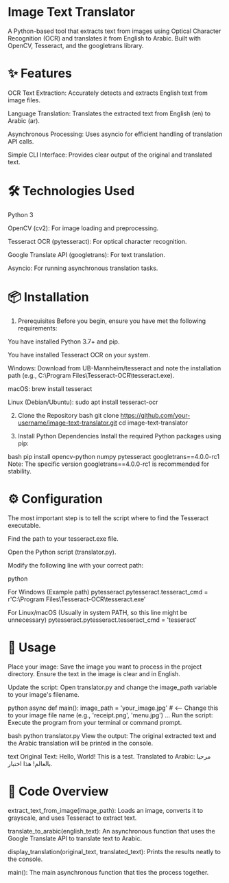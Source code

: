 # Image Text Translator
A Python-based tool that extracts text from images using Optical Character Recognition (OCR) and translates it from English to Arabic. Built with OpenCV, Tesseract, and the googletrans library.

# ✨ Features
OCR Text Extraction: Accurately detects and extracts English text from image files.

Language Translation: Translates the extracted text from English (en) to Arabic (ar).

Asynchronous Processing: Uses asyncio for efficient handling of translation API calls.

Simple CLI Interface: Provides clear output of the original and translated text.

# 🛠️ Technologies Used
Python 3

OpenCV (cv2): For image loading and preprocessing.

Tesseract OCR (pytesseract): For optical character recognition.

Google Translate API (googletrans): For text translation.

Asyncio: For running asynchronous translation tasks.

# 📦 Installation

1. Prerequisites
Before you begin, ensure you have met the following requirements:

You have installed Python 3.7+ and pip.

You have installed Tesseract OCR on your system.

Windows: Download from UB-Mannheim/tesseract and note the installation path (e.g., C:\Program Files\Tesseract-OCR\tesseract.exe).

macOS: brew install tesseract

Linux (Debian/Ubuntu): sudo apt install tesseract-ocr

2. Clone the Repository
bash
git clone https://github.com/your-username/image-text-translator.git
cd image-text-translator

3. Install Python Dependencies
Install the required Python packages using pip:

bash
pip install opencv-python numpy pytesseract googletrans==4.0.0-rc1
Note: The specific version googletrans==4.0.0-rc1 is recommended for stability.

# ⚙️ Configuration
The most important step is to tell the script where to find the Tesseract executable.

Find the path to your tesseract.exe file.

Open the Python script (translator.py).

Modify the following line with your correct path:

python

For Windows (Example path)
pytesseract.pytesseract.tesseract_cmd = r'C:\Program Files\Tesseract-OCR\tesseract.exe'

For Linux/macOS (Usually in system PATH, so this line might be unnecessary)
pytesseract.pytesseract.tesseract_cmd = 'tesseract'

# 🚀 Usage
Place your image: Save the image you want to process in the project directory. Ensure the text in the image is clear and in English.

Update the script: Open translator.py and change the image_path variable to your image's filename.

python
async def main():
    image_path = 'your_image.jpg' # <-- Change this to your image file name (e.g., 'receipt.png', 'menu.jpg')
    ...
Run the script: Execute the program from your terminal or command prompt.

bash
python translator.py
View the output: The original extracted text and the Arabic translation will be printed in the console.

text
Original Text: Hello, World! This is a test.
Translated to Arabic: مرحبا بالعالم! هذا اختبار.

# 📝 Code Overview
extract_text_from_image(image_path): Loads an image, converts it to grayscale, and uses Tesseract to extract text.

translate_to_arabic(english_text): An asynchronous function that uses the Google Translate API to translate text to Arabic.

display_translation(original_text, translated_text): Prints the results neatly to the console.

main(): The main asynchronous function that ties the process together.

